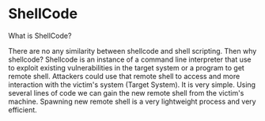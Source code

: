 # ShellCode

What is ShellCode?

There are no any similarity between shellcode and shell scripting. Then why shellcode? Shellcode is an instance of a command line interpreter that use to exploit existing vulnerabilities in the target system or a program to get remote shell. Attackers could use that remote shell to access and more interaction with the victim's system (Target System). It is very simple. Using several lines of code we can gain the new remote shell from the victim's machine. Spawning new remote shell is a very lightweight process and very efficient.
